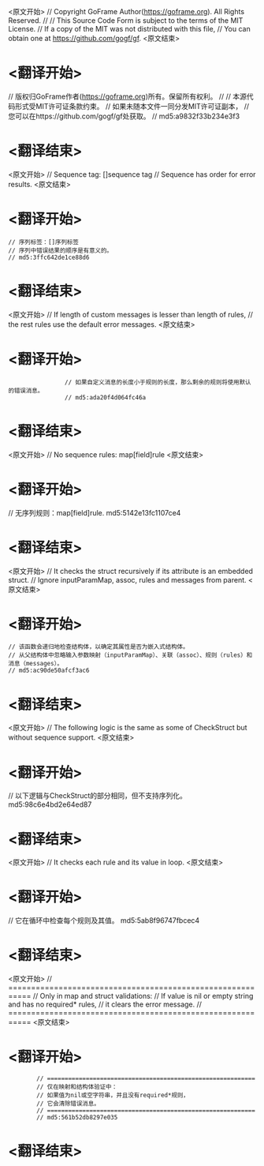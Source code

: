 
<原文开始>
// Copyright GoFrame Author(https://goframe.org). All Rights Reserved.
//
// This Source Code Form is subject to the terms of the MIT License.
// If a copy of the MIT was not distributed with this file,
// You can obtain one at https://github.com/gogf/gf.
<原文结束>

# <翻译开始>
// 版权归GoFrame作者(https://goframe.org)所有。保留所有权利。
//
// 本源代码形式受MIT许可证条款约束。
// 如果未随本文件一同分发MIT许可证副本，
// 您可以在https://github.com/gogf/gf处获取。
// md5:a9832f33b234e3f3
# <翻译结束>


<原文开始>
	// Sequence tag: []sequence tag
	// Sequence has order for error results.
<原文结束>

# <翻译开始>
	// 序列标签：[]序列标签
	// 序列中错误结果的顺序是有意义的。
	// md5:3ffc642de1ce88d6
# <翻译结束>


<原文开始>
					// If length of custom messages is lesser than length of rules,
					// the rest rules use the default error messages.
<原文结束>

# <翻译开始>
					// 如果自定义消息的长度小于规则的长度，那么剩余的规则将使用默认的错误消息。
					// md5:ada20f4d064fc46a
# <翻译结束>


<原文开始>
// No sequence rules: map[field]rule
<原文结束>

# <翻译开始>
// 无序列规则：map[field]rule. md5:5142e13fc1107ce4
# <翻译结束>


<原文开始>
	// It checks the struct recursively if its attribute is an embedded struct.
	// Ignore inputParamMap, assoc, rules and messages from parent.
<原文结束>

# <翻译开始>
	// 该函数会递归地检查结构体，以确定其属性是否为嵌入式结构体。
	// 从父结构体中忽略输入参数映射（inputParamMap）、关联（assoc）、规则（rules）和消息（messages）。
	// md5:ac90de50afcf3ac6
# <翻译结束>


<原文开始>
// The following logic is the same as some of CheckStruct but without sequence support.
<原文结束>

# <翻译开始>
// 以下逻辑与CheckStruct的部分相同，但不支持序列化。 md5:98c6e4bd2e64ed87
# <翻译结束>


<原文开始>
// It checks each rule and its value in loop.
<原文结束>

# <翻译开始>
// 它在循环中检查每个规则及其值。 md5:5ab8f96747fbcec4
# <翻译结束>


<原文开始>
			// ===========================================================
			// Only in map and struct validations:
			// If value is nil or empty string and has no required* rules,
			// it clears the error message.
			// ===========================================================
<原文结束>

# <翻译开始>
			// ===========================================================
			// 仅在映射和结构体验证中：
			// 如果值为nil或空字符串，并且没有required*规则，
			// 它会清除错误消息。
			// ===========================================================
			// md5:561b52db8297e035
# <翻译结束>

